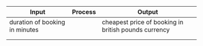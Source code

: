 
| Input                         | Process       | Output        |
| ---------------------------- | ----------------- | ----------------- |
| duration of booking in minutes   |   | cheapest price of booking in british pounds currency | 
|  |  |  |
|  |  |  |